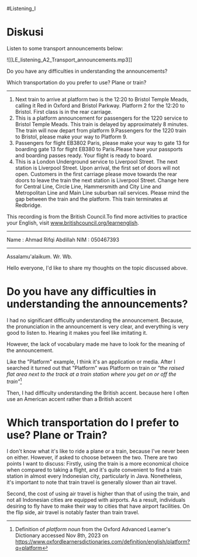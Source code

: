 #Listening_I
# Diskusi
Listen to some transport announcements below:

![[LE_listening_A2_Transport_announcements.mp3]]

Do you have any difficulties in understanding the announcements?

Which transportation do you prefer to use? Plane or train?

---
1. Next train to arrive at platform two is the 12:20 to Bristol Temple Meads, calling it Red in Oxford and Bristol Parkway. Platform 2 for the 12:20 to Bristol. First class is in the rear carriage.
2. This is a platform announcement for passengers for the 1220 service to Bristol Temple Meads. This train is delayed by approximately 8 minutes. The train will now depart from platform 9.Passengers for the 1220 train to Bristol, please make your way to Platform 9.
3. Passengers for flight EB3802 Paris, please make your way to gate 13 for boarding gate 13 for flight EB380 to Paris.Please have your passports and boarding passes ready. Your flight is ready to board.
4. This is a London Underground service to Liverpool Street. The next station is Liverpool Street. Upon arrival, the first set of doors will not open. Customers in the first carriage please move towards the rear doors to leave the train the next station is Liverpool Street. Change here for Central Line, Circle Line, Hammersmith and City Line and Metropolitan Line and Main Line suburban rail services. Please mind the gap between the train and the platform. This train terminates at Redbridge.

This recording is from the British Council.To find more activities to practice your English, visit www.britishcouncil.org/learnenglish.

---
Name : Ahmad Rifqi Abdillah
NIM : 050467393

---


Assalamu'alaikum. Wr. Wb.

Hello everyone, I'd like to share my thoughts on the topic discussed above.
# Do you have any difficulties in understanding the announcements?
I had no significant difficulty understanding the announcement. Because, the pronunciation in the announcement is very clear, and everything is very good to listen to. Hearing it makes you feel like imitating it.

However, the lack of vocabulary made me have to look for the meaning of the announcement.

Like the "Platform" example, I think it's an application or media. After I searched it turned out that "Platform" was Platform on train or _"the raised flat area next to the track at a train station where you get on or off the train"_[^1]

Then, I had difficulty understanding the British accent. because here I often use an American accent rather than a British accent

# Which transportation do I prefer to use? Plane or Train?
I don't know what it's like to ride a plane or a train, because I've never been on either. However, if asked to choose between the two. There are two points I want to discuss:
Firstly, using the train is a more economical choice when compared to taking a flight, and it's quite convenient to find a train station in almost every Indonesian city, particularly in Java. Nonetheless, it's important to note that train travel is generally slower than air travel.

Second, the cost of using air travel is higher than that of using the train, and not all Indonesian cities are equipped with airports. As a result, individuals desiring to fly have to make their way to cities that have airport facilities. On the flip side, air travel is notably faster than train travel.



[^1]:Definition of _platform noun_ from the Oxford Advanced Learner's Dictionary accessed Nov 8th, 2023 on https://www.oxfordlearnersdictionaries.com/definition/english/platform?q=platform